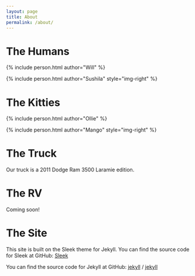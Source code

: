```yaml
---
layout: page
title: About
permalink: /about/
---
```

# The Humans

{% include person.html author="Will" %}

{% include person.html author="Sushila" style="img-right" %}

# The Kitties

{% include person.html author="Ollie" %}

{% include person.html author="Mango" style="img-right" %}

# The Truck
Our truck is a 2011 Dodge Ram 3500 Laramie edition.

# The RV
Coming soon!

# The Site
This site is built on the Sleek theme for Jekyll. You can find the source code for Sleek at GitHub:
[Sleek](https://github.com/janczizikow/sleek)

You can find the source code for Jekyll at GitHub:
[jekyll][jekyll-organization] /
[jekyll](https://github.com/jekyll/jekyll)


[jekyll-organization]: https://github.com/jekyll
